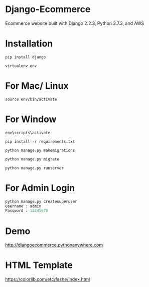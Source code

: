 # Django-Ecommerce

Ecommerce website built with Django 2.2.3, Python 3.7.3, and AWS



# Installation

`pip install django`

`virtualenv env`

# For Mac/ Linux

`source env/bin/activate`

# For Window

`env\scripts\activate`

`pip install -r requirements.txt`

`python manage.py makemigrations`

`python manage.py migrate`

`python manage.py runserver`

# For Admin Login

```python
python manage.py createsuperuser
Username : admin
Password : 12345678
```
# Demo

http://djangoecommerce.pythonanywhere.com

# HTML Template

https://colorlib.com/etc/fashe/index.html

